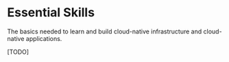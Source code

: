 # Essential Skills

The basics needed to learn and build cloud-native infrastructure and cloud-native applications.

[TODO]
